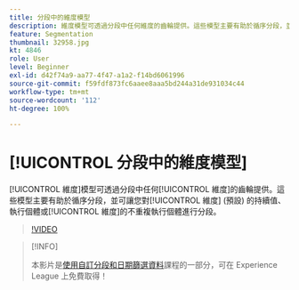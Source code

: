 ```yaml
---
title: 分段中的維度模型
description: 維度模型可透過分段中任何維度的齒輪提供。這些模型主要有助於循序分段，並可讓您對維度 (預設) 的持續值、執行個體或維度的不重複執行個體進行分段。
feature: Segmentation
thumbnail: 32958.jpg
kt: 4846
role: User
level: Beginner
exl-id: d42f74a9-aa77-4f47-a1a2-f14bd6061996
source-git-commit: f59fdf873fc6aaee8aaa5bd244a31de931034c44
workflow-type: tm+mt
source-wordcount: '112'
ht-degree: 100%

---
```


# [!UICONTROL 分段中的維度模型]

[!UICONTROL 維度]模型可透過分段中任何[!UICONTROL 維度]的齒輪提供。這些模型主要有助於循序分段，並可讓您對[!UICONTROL 維度] (預設) 的持續值、執行個體或[!UICONTROL 維度]的不重複執行個體進行分段。

>[!VIDEO](https://video.tv.adobe.com/v/32958/?quality=12)

>[!INFO]
>
> 本影片是[使用自訂分段和日期篩選資料](https://experienceleague.adobe.com/?recommended=Analytics-U-1-2021.1.filterdata)課程的一部分，可在 Experience League 上免費取得！
